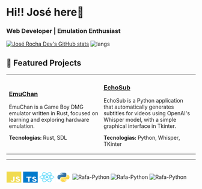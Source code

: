 # Hi!! José here👋

### Web Developer | Emulation Enthusiast

 [![José Rocha Dev's GitHub stats](https://github-readme-stats-sigma-five.vercel.app/api?username=joserochadev&theme=holi)](https://github.com/joserochadev/github-readme-stats)
 ![langs](https://github-readme-stats-sigma-five.vercel.app/api/top-langs/?username=joserochadev&layout=compact&langs_count=7&theme=holi)

## 🚀 Featured Projects

 <table>
  <tr>
    <td width="50%">
      <h3><a href="https://github.com/joserochadev/EmuChan">EmuChan</a></h3>
      <p>EmuChan is a Game Boy DMG emulator written in Rust, focused on learning and exploring hardware emulation.</p>
      <p><strong>Tecnologias:</strong> Rust, SDL</p>
    </td>
    <td width="50%">
      <h3><a href="https://github.com/joserochadev/echosub">EchoSub</a></h3>
      <p>EchoSub is a Python application that automatically generates subtitles for videos using OpenAI's Whisper model, with a simple graphical interface in Tkinter.</p>
      <p><strong>Tecnologias:</strong> Python, Whisper, TKinter</p>
    </td>
  </tr>
</table>
  
  --- 
  
  <div style="display: inline_block"><br>
  <img align="center" alt="Rafa-Js" height="30" width="40" src="https://raw.githubusercontent.com/devicons/devicon/master/icons/javascript/javascript-plain.svg">
  <img align="center" alt="Rafa-Ts" height="30" width="40" src="https://raw.githubusercontent.com/devicons/devicon/master/icons/typescript/typescript-plain.svg">
  <img align="center" alt="Rafa-React" height="30" width="40" src="https://raw.githubusercontent.com/devicons/devicon/master/icons/react/react-original.svg">
  <img align="center" alt="Rafa-Python" height="30" width="40" src="https://raw.githubusercontent.com/devicons/devicon/master/icons/python/python-original.svg">
  <img align="center" alt="Rafa-Python" height="30" width="40" src="https://icongr.am/devicon/nodejs-original.svg?size=128&color=currentColor">
  <img align="center" alt="Rafa-Python" height="30" width="40" src="https://cdn.jsdelivr.net/gh/devicons/devicon@latest/icons/linux/linux-original.svg">
  <img align="center" alt="Rafa-Python" height="30" width="40" src="https://cdn.jsdelivr.net/gh/devicons/devicon@latest/icons/rust/rust-original.svg">

</div>

<!--
**joseRocha11037/joseRocha11037** is a ✨ _special_ ✨ repository because its `README.md` (this file) appears on your GitHub profile.

Here are some ideas to get you started:

- 🔭 I’m currently working on ...
- 🌱 I’m currently learning ...
- 👯 I’m looking to collaborate on ...
- 🤔 I’m looking for help with ...
- 💬 Ask me about ...
- 📫 How to reach me: ...
- 😄 Pronouns: ...
- ⚡ Fun fact: ...
-->

 
